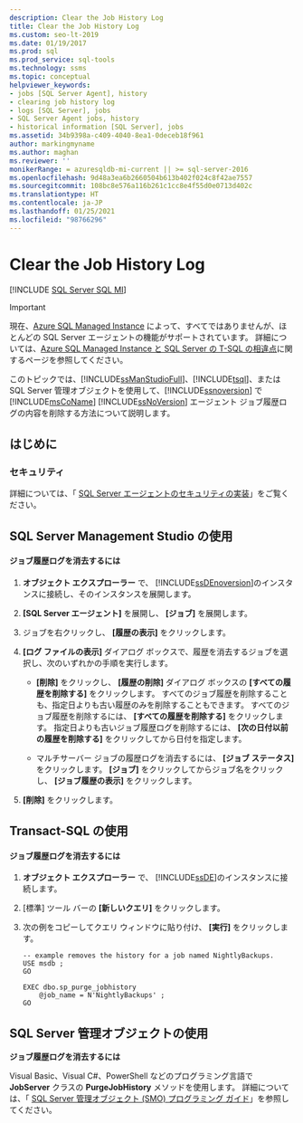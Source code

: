 ```yaml
---
description: Clear the Job History Log
title: Clear the Job History Log
ms.custom: seo-lt-2019
ms.date: 01/19/2017
ms.prod: sql
ms.prod_service: sql-tools
ms.technology: ssms
ms.topic: conceptual
helpviewer_keywords:
- jobs [SQL Server Agent], history
- clearing job history log
- logs [SQL Server], jobs
- SQL Server Agent jobs, history
- historical information [SQL Server], jobs
ms.assetid: 34b9398a-c409-4040-8ea1-0deceb18f961
author: markingmyname
ms.author: maghan
ms.reviewer: ''
monikerRange: = azuresqldb-mi-current || >= sql-server-2016
ms.openlocfilehash: 9d48a3ea6b2660504b613b402f024c8f42ae7557
ms.sourcegitcommit: 108bc8e576a116b261c1cc8e4f55d0e0713d402c
ms.translationtype: HT
ms.contentlocale: ja-JP
ms.lasthandoff: 01/25/2021
ms.locfileid: "98766296"
---
```

# <a name="clear-the-job-history-log"></a>Clear the Job History Log
[!INCLUDE [SQL Server SQL MI](../../includes/applies-to-version/sql-asdbmi.md)]

> [!IMPORTANT]  
> 現在、[Azure SQL Managed Instance](/azure/sql-database/sql-database-managed-instance) によって、すべてではありませんが、ほとんどの SQL Server エージェントの機能がサポートされています。 詳細については、[Azure SQL Managed Instance と SQL Server の T-SQL の相違点](/azure/sql-database/sql-database-managed-instance-transact-sql-information#sql-server-agent)に関するページを参照してください。

このトピックでは、[!INCLUDE[ssManStudioFull](../../includes/ssmanstudiofull-md.md)]、[!INCLUDE[tsql](../../includes/tsql-md.md)]、または SQL Server 管理オブジェクトを使用して、[!INCLUDE[ssnoversion](../../includes/ssnoversion-md.md)] で [!INCLUDE[msCoName](../../includes/msconame_md.md)] [!INCLUDE[ssNoVersion](../../includes/ssnoversion-md.md)] エージェント ジョブ履歴ログの内容を削除する方法について説明します。  
  
## <a name="before-you-begin"></a><a name="BeforeYouBegin"></a>はじめに  
  
### <a name="security"></a><a name="Security"></a>セキュリティ  
詳細については、「 [SQL Server エージェントのセキュリティの実装](../../ssms/agent/implement-sql-server-agent-security.md)」をご覧ください。  
  
## <a name="using-sql-server-management-studio"></a><a name="SSMS"></a>SQL Server Management Studio の使用  
  
#### <a name="to-clear-the-job-history-log"></a>ジョブ履歴ログを消去するには  
  
1.  **オブジェクト エクスプローラー** で、 [!INCLUDE[ssDEnoversion](../../includes/ssdenoversion_md.md)]のインスタンスに接続し、そのインスタンスを展開します。  
  
2.  **[SQL Server エージェント]** を展開し、 **[ジョブ]** を展開します。  
  
3.  ジョブを右クリックし、 **[履歴の表示]** をクリックします。  
  
4.  **[ログ ファイルの表示]** ダイアログ ボックスで、履歴を消去するジョブを選択し、次のいずれかの手順を実行します。  
  
    -   **[削除]** をクリックし、 **[履歴の削除]** ダイアログ ボックスの **[すべての履歴を削除する]** をクリックします。 すべてのジョブ履歴を削除することも、指定日よりも古い履歴のみを削除することもできます。 すべてのジョブ履歴を削除するには、 **[すべての履歴を削除する]** をクリックします。 指定日よりも古いジョブ履歴ログを削除するには、 **[次の日付以前の履歴を削除する]** をクリックしてから日付を指定します。  
  
    -   マルチサーバー ジョブの履歴ログを消去するには、 **[ジョブ ステータス]** をクリックします。 **[ジョブ]** をクリックしてからジョブ名をクリックし、 **[ジョブ履歴の表示]** をクリックします。  
  
5.  **[削除]** をクリックします。  
  
## <a name="using-transact-sql"></a><a name="TSQL"></a>Transact-SQL の使用  
  
#### <a name="to-clear-the-job-history-log"></a>ジョブ履歴ログを消去するには  
  
1.  **オブジェクト エクスプローラー** で、 [!INCLUDE[ssDE](../../includes/ssde_md.md)]のインスタンスに接続します。  
  
2.  [標準] ツール バーの **[新しいクエリ]** をクリックします。  
  
3.  次の例をコピーしてクエリ ウィンドウに貼り付け、 **[実行]** をクリックします。  
  
    ```  
    -- example removes the history for a job named NightlyBackups.  
    USE msdb ;  
    GO  
  
    EXEC dbo.sp_purge_jobhistory  
        @job_name = N'NightlyBackups' ;  
    GO  
    ```  
  
## <a name="using-sql-server-management-objects"></a><a name="SMO"></a>SQL Server 管理オブジェクトの使用  
**ジョブ履歴ログを消去するには**  
  
Visual Basic、Visual C#、PowerShell などのプログラミング言語で **JobServer** クラスの **PurgeJobHistory** メソッドを使用します。 詳細については、「 [SQL Server 管理オブジェクト (SMO) プログラミング ガイド](../../relational-databases/server-management-objects-smo/sql-server-management-objects-smo-programming-guide.md)」を参照してください。  
